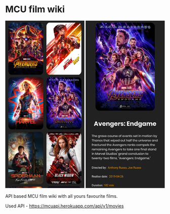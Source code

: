 # MCU film wiki

<p float="left">
  <img src="/ss1.png" width="250" />
  <img src="/ss2.png" width="250" />
</p>

API based MCU film wiki with all yours favourite films.

Used API - https://mcuapi.herokuapp.com/api/v1/movies
